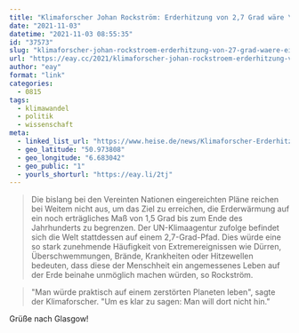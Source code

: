```yaml
---
title: "Klimaforscher Johan Rockström: Erderhitzung von 2,7 Grad wäre \"ein anderer Planet\""
date: "2021-11-03"
datetime: "2021-11-03 08:55:35"
id: "37573"
slug: "klimaforscher-johan-rockstroem-erderhitzung-von-27-grad-waere-ein-anderer-planet"
url: "https://eay.cc/2021/klimaforscher-johan-rockstroem-erderhitzung-von-27-grad-waere-ein-anderer-planet/"
author: "eay"
format: "link"
categories:
  - 0815
tags:
  - klimawandel
  - politik
  - wissenschaft
meta:
  - linked_list_url: "https://www.heise.de/news/Klimaforscher-Erderhitzung-von-2-7-Grad-waere-ein-anderer-Planet-6247557.html"
  - geo_latitude: "50.973808"
  - geo_longitude: "6.683042"
  - geo_public: "1"
  - yourls_shorturl: "https://eay.li/2tj"
---
```


> Die bislang bei den Vereinten Nationen eingereichten Pläne reichen bei Weitem nicht aus, um das Ziel zu erreichen, die Erderwärmung auf ein noch erträgliches Maß von 1,5 Grad bis zum Ende des Jahrhunderts zu begrenzen. Der UN-Klimaagentur zufolge befindet sich die Welt stattdessen auf einem 2,7-Grad-Pfad. Dies würde eine so stark zunehmende Häufigkeit von Extremereignissen wie Dürren, Überschwemmungen, Brände, Krankheiten oder Hitzewellen bedeuten, dass diese der Menschheit ein angemessenes Leben auf der Erde beinahe unmöglich machen würden, so Rockström.

> "Man würde praktisch auf einem zerstörten Planeten leben", sagte der Klimaforscher. "Um es klar zu sagen: Man will dort nicht hin."

Grüße nach Glasgow!
